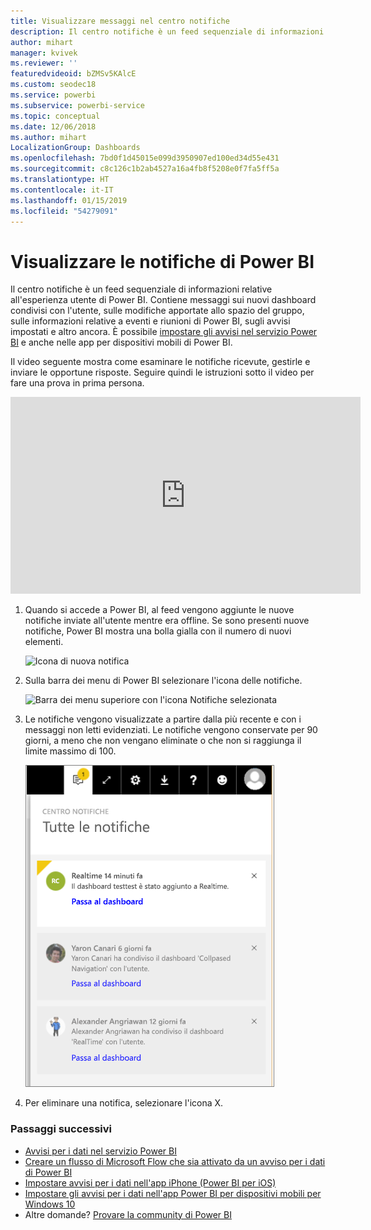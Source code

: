 ```yaml
---
title: Visualizzare messaggi nel centro notifiche
description: Il centro notifiche è un feed sequenziale di informazioni relative all'esperienza utente di Power BI.
author: mihart
manager: kvivek
ms.reviewer: ''
featuredvideoid: bZMSv5KAlcE
ms.custom: seodec18
ms.service: powerbi
ms.subservice: powerbi-service
ms.topic: conceptual
ms.date: 12/06/2018
ms.author: mihart
LocalizationGroup: Dashboards
ms.openlocfilehash: 7bd0f1d45015e099d3950907ed100ed34d55e431
ms.sourcegitcommit: c8c126c1b2ab4527a16a4fb8f5208e0f7fa5ff5a
ms.translationtype: HT
ms.contentlocale: it-IT
ms.lasthandoff: 01/15/2019
ms.locfileid: "54279091"
---
```

# <a name="view-power-bi-notifications"></a>Visualizzare le notifiche di Power BI
Il centro notifiche è un feed sequenziale di informazioni relative all'esperienza utente di Power BI. Contiene messaggi sui nuovi dashboard condivisi con l'utente, sulle modifiche apportate allo spazio del gruppo, sulle informazioni relative a eventi e riunioni di Power BI, sugli avvisi impostati e altro ancora. È possibile [impostare gli avvisi nel servizio Power BI](../service-set-data-alerts.md) e anche nelle app per dispositivi mobili di Power BI.

Il video seguente mostra come esaminare le notifiche ricevute, gestirle e inviare le opportune risposte. Seguire quindi le istruzioni sotto il video per fare una prova in prima persona.

<iframe width="560" height="315" src="https://www.youtube.com/embed/bZMSv5KAlcE" frameborder="0" allowfullscreen></iframe>


1. Quando si accede a Power BI, al feed vengono aggiunte le nuove notifiche inviate all'utente mentre era offline. Se sono presenti nuove notifiche, Power BI mostra una bolla gialla con il numero di nuovi elementi.
   
   ![Icona di nuova notifica](./media/end-user-notification-center/power-bi-new-notification.png)
2. Sulla barra dei menu di Power BI selezionare l'icona delle notifiche.
   
   ![Barra dei menu superiore con l'icona Notifiche selezionata](./media/end-user-notification-center/power-bi-notifications-icon.png)
3. Le notifiche vengono visualizzate a partire dalla più recente e con i messaggi non letti evidenziati. Le notifiche vengono conservate per 90 giorni, a meno che non vengano eliminate o che non si raggiunga il limite massimo di 100.
   
   ![Centro notifiche](./media/end-user-notification-center/power-bi-notifications.png)
4. Per eliminare una notifica, selezionare l'icona X.

### <a name="next-steps"></a>Passaggi successivi
* [Avvisi per i dati nel servizio Power BI](../service-set-data-alerts.md)
* [Creare un flusso di Microsoft Flow che sia attivato da un avviso per i dati di Power BI](../service-flow-integration.md)
* [Impostare avvisi per i dati nell'app iPhone (Power BI per iOS)](mobile/mobile-set-data-alerts-in-the-mobile-apps.md)
* [Impostare gli avvisi per i dati nell'app Power BI per dispositivi mobili per Windows 10](mobile/mobile-set-data-alerts-in-the-mobile-apps.md)
* Altre domande? [Provare la community di Power BI](http://community.powerbi.com/)


